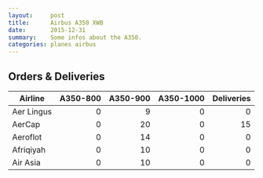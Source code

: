 ```yaml
---
layout:     post
title:      Airbus A350 XWB
date:       2015-12-31
summary:    Some infos about the A350.
categories: planes airbus
---
```


## Orders & Deliveries

| Airline | A350-800 | A350-900 | A350-1000 | Deliveries |
| --- | ---:| ---:| ---:| ---:|
| Aer Lingus | 0 | 9 | 0 | 0 |
| AerCap | 0 | 20 | 0 | 15 |
| Aeroflot | 0 | 14 | 0 | 0 |
| Afriqiyah | 0 | 10 | 0 | 0 |
| Air Asia | 0 | 10 | 0 | 0 |
